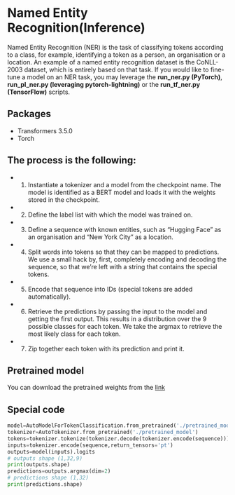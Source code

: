 # Named Entity Recognition(Inference)
Named Entity Recognition (NER) is the task of classifying tokens according to a class, for example, identifying a token as a person, an organisation or a location. An example of a named entity recognition dataset is the CoNLL-2003 dataset, which is entirely based on that task. If you would like to fine-tune a model on an NER task, you may leverage the **run_ner.py (PyTorch)**, **run_pl_ner.py (leveraging pytorch-lightning)** or the **run_tf_ner.py (TensorFlow)** scripts.

## Packages
- Transformers 3.5.0
- Torch

## The process is the following:
- 1) Instantiate a tokenizer and a model from the checkpoint name. The model is identified as a BERT model and loads it with the weights stored in the checkpoint.

- 2) Define the label list with which the model was trained on.

- 3) Define a sequence with known entities, such as “Hugging Face” as an organisation and “New York City” as a location.

- 4) Split words into tokens so that they can be mapped to predictions. We use a small hack by, first, completely encoding and decoding the sequence, so that we’re left with a string that contains the special tokens.

- 5) Encode that sequence into IDs (special tokens are added automatically).

- 6) Retrieve the predictions by passing the input to the model and getting the first output. This results in a distribution over the 9 possible classes for each token. We take the argmax to retrieve the most likely class for each token.

- 7) Zip together each token with its prediction and print it.

## Pretrained model
You can download the pretrained weights from the [link](https://huggingface.co/dbmdz/bert-large-cased-finetuned-conll03-english)

## Special code
```python
model=AutoModelForTokenClassification.from_pretrained('./pretrained_model',return_dict=True)
tokenizer=AutoTokenizer.from_pretrained('./pretrained_model')
tokens=tokenizer.tokenize(tokenizer.decode(tokenizer.encode(sequence)))
inputs=tokenizer.encode(sequence,return_tensors='pt')
outputs=model(inputs).logits
# outputs shape (1,32,9)
print(outputs.shape)
predictions=outputs.argmax(dim=2)
# predictions shape (1,32)
print(predictions.shape)
```
